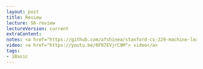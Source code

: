 ```yaml
---
layout: post
title: Review
lecture: S6-review
lectureVersion: current
extraContent:   
notes: <a href="https://github.com/afshinea/stanford-cs-229-machine-learning/tree/master/en">[ML Cheatsheets]</a> 
video: <a href="https://youtu.be/6F97EVjrC9M"> video</a> 
tags:
- 1Basic
---
```

